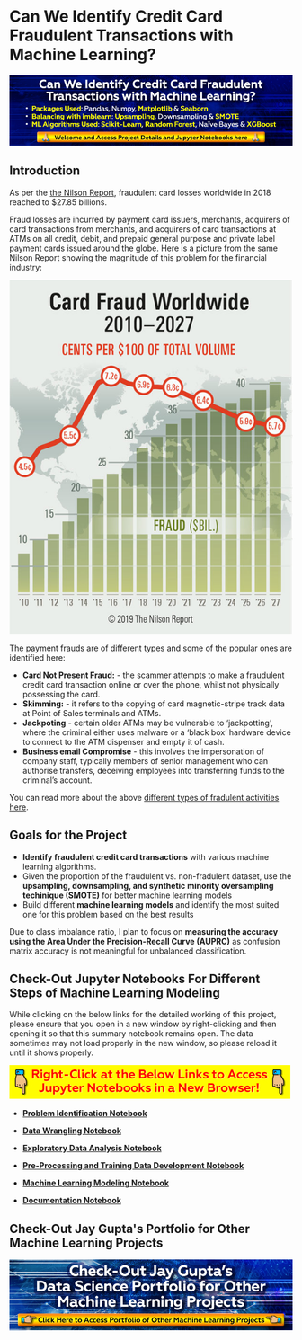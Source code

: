 # Can We Identify Credit Card Fraudulent Transactions with Machine Learning?

<p align="center"><img src="https://github.com/jayguptacal/BankingAndInvestments/blob/main/CreditCardFraudDetection/images/CreditCardsFraudsBannerwelcome.jpg"></img></p>

## Introduction
As per the <a href="https://www.prnewswire.com/news-releases/payment-card-fraud-losses-reach-27-85-billion-300963232.html" target="_blank">the Nilson Report</a>, fraudulent card losses worldwide in 2018 reached to $27.85  billions.  

Fraud losses are incurred by payment card issuers, merchants, acquirers of card transactions from merchants, and acquirers of card transactions at ATMs on all credit, debit, and prepaid general purpose and private label payment cards issued around the globe. 
Here is a picture from the same Nilson Report showing the magnitude of this problem for the financial industry:

<p align="center"><img src="https://github.com/jayguptacal/BankingAndInvestments/blob/main/CreditCardFraudDetection/images/CardFrauds_Nilson_Report.jpg"></img></p>

The payment frauds are of different types and some of the popular ones are identified here:

 - **Card Not Present Fraud:** - the scammer attempts to make a fraudulent credit card transaction online or over the phone, whilst not physically possessing the card.
 - **Skimming:** - it refers to the copying of card magnetic-stripe track data at Point of Sales terminals and ATMs.
 - **Jackpoting** - certain older ATMs may be vulnerable to ‘jackpotting’, where the criminal either uses malware or a ‘black box’ hardware device to connect to the ATM dispenser and empty it of cash.
 - **Business email Compromise** - this involves the impersonation of company staff, typically members of senior management who can authorise transfers, deceiving employees into transferring funds to the criminal’s account.
 
You can read more about the above <a href="https://www.lexology.com/library/detail.aspx?g=6b1c754a-2dfc-403b-91c6-85c9d8a79456" target="_blank">different types of fradulent activities here</a>. 

## Goals for the Project

- **Identify fraudulent credit card transactions** with various machine learning algorithms.
- Given the proportion of the fraudulent vs. non-fradulent dataset, use the **upsampling, downsampling, and synthetic minority oversampling techinique (SMOTE)** for better machine learning models
- Build different **machine learning models** and identify the most suited one for this problem based on the best results

Due to class imbalance ratio, I plan to focus on **measuring the accuracy using the Area Under the Precision-Recall Curve (AUPRC)** as confusion matrix accuracy is not meaningful for unbalanced classification.

## Check-Out Jupyter Notebooks For Different Steps of Machine Learning Modeling ##

While clicking on the below links for the detailed working of this project, please ensure that you open in a new window by right-clicking and then opening it so that this summary notebook remains open. The data sometimes may not load properly in the new window, so please reload it until it shows properly.

<img src="https://github.com/jayguptacal/portfolio/blob/main/image/bannerOpenNotebooks.jpg">

* <a href="https://github.com/jayguptacal/BankingAndInvestments/blob/main/CreditCardFraudDetection/1_Problem_Identification_CreditCard_Frauds.ipynb" target="_blank"><b>Problem Identification Notebook</b></a>

* <a href="https://github.com/jayguptacal/BankingAndInvestments/blob/main/CreditCardFraudDetection/2_Data_Wrangling_CreditCard_Frauds.ipynb" target="_blank"><b>Data Wrangling Notebook</b></a>

* <a href="https://github.com/jayguptacal/BankingAndInvestments/blob/main/CreditCardFraudDetection/3_EDA_CreditCard_Frauds.ipynb" target="_blank"><b>Exploratory Data Analysis Notebook</b></a>

* <a href="https://github.com/jayguptacal/BankingAndInvestments/blob/main/CreditCardFraudDetection/4_Preprocessing_CreditCard_Frauds.ipynb" target="_blank"><b>Pre-Processing and Training Data Development Notebook</b></a>

* <a href="https://github.com/jayguptacal/BankingAndInvestments/blob/main/CreditCardFraudDetection/5_MachineLearning_CreditCard_Frauds.ipynb" target="_blank"><b>Machine Learning Modeling Notebook</b></a>

* <a href="" target="_blank"><b>Documentation Notebook</b></a>

## Check-Out Jay Gupta's Portfolio for Other Machine Learning Projects ##
<p align="center">
<a href="https://jayguptacal.github.io/portfolio/" target="_blank"><img src="https://github.com/jayguptacal/portfolio/blob/main/image/FullPortfolioBanner.jpg"></a>
</p>

